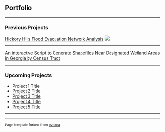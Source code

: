 ## Portfolio

---

### Previous Projects

[Hickory Hills Flood Evacuation Network Analysis](/pdf/zabo0001_report.pdf)
<img src="images/Proj1?raw=true"/> 

---
[An interactive Script to Generate Shapefiles Near Designated Wetland
Areas in Georgia by Census Tract
](/pdf/zabo0001_report.pdf)


---

### Upcoming Projects

- [Project 1 Title](http://example.com/)
- [Project 2 Title](http://example.com/)
- [Project 3 Title](http://example.com/)
- [Project 4 Title](http://example.com/)
- [Project 5 Title](http://example.com/)

---




---
<p style="font-size:11px">Page template forked from <a href="https://github.com/evanca/quick-portfolio">evanca</a></p>
<!-- Remove above link if you don't want to attibute -->
